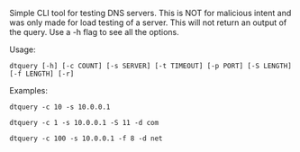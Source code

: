 Simple CLI tool for testing DNS servers. This is NOT for malicious intent and was only made for load testing of a server.
This will not return an output of the query.
Use a -h flag to see all the options.

Usage: 

	dtquery [-h] [-c COUNT] [-s SERVER] [-t TIMEOUT] [-p PORT] [-S LENGTH] [-f LENGTH] [-r]

Examples:

	dtquery -c 10 -s 10.0.0.1
	
	dtquery -c 1 -s 10.0.0.1 -S 11 -d com
	
	dtquery -c 100 -s 10.0.0.1 -f 8 -d net
	
